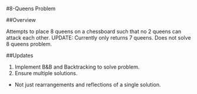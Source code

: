 #8-Queens Problem

##Overview

Attempts to place 8 queens on a chessboard such that no 2 queens can attack each other.
UPDATE: Currently only returns 7 queens. Does not solve 8 queens problem.

##Updates

1. Implement B&B and Backtracking to solve problem.
2. Ensure multiple solutions.
  * Not just rearrangements and reflections of a single solution.